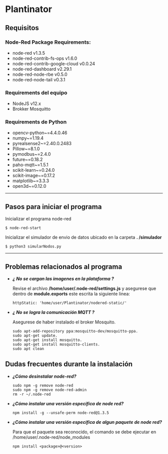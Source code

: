 # **Plantinator**


## **Requisitos**

### Node-Red Package Requirements:

- node-red v1.3.5
- node-red-contrib-fs-ops v1.6.0
- node-red-contrib-google-cloud v0.0.24
- node-red-dashboard v2.29.1
- node-red-node-rbe v0.5.0
- node-red-node-tail v0.3.1

### Requirements del equipo

- NodeJS v12.x
- Brokker Mosquitto


### Requirements de Python

- opencv-python~=4.4.0.46
- numpy~=1.19.4
- pyrealsense2~=2.40.0.2483
- Pillow~=8.1.0
- pymodbus~=2.4.0
- future~=0.18.2
- paho-mqtt~=1.5.1
- scikit-learn~=0.24.0
- scikit-image~=0.17.2
- matplotlib~=3.3.3
- open3d~=0.12.0

--------------------

## **Pasos para iniciar el programa**

                
Inicializar el programa node-red

`$ node-red-start`

Inicializar el simulador de envio de datos ubicado en la carpeta **. /simulador**

`$ python3 simularNodos.py`


----------------------
## **Problemas relacionados al programa**

- ***¿ No se cargan las imagenes en la plataforma ?***

     Revise el archivo **/home/user/.node-red/settings.js** y asegurese que dentro de **module.exports** este escrita la siguiente linea:

     ```
     httpStatic: 'home/user/Plantinator/nodered-static/'
     ```

- ***¿ No se logra la comunicación MQTT ?***
     
     Asegurese de haber instalado el broker Mosquito.

     ```
     sudo apt-add-repository ppa:mosquitto-dev/mosquitto-ppa.
     sudo apt-get update.
     sudo apt-get install mosquitto.
     sudo apt-get install mosquitto-clients.
     sudo apt clean
     ```
    

## Dudas frecuentes durante la instalación

- ***¿Cómo desinstalar node-red?***
     ```
     sudo npm -g remove node-red
     sudo npm -g remove node-red-admin
     rm -r ~/.node-red
     ```
- ***¿Cómo instalar una versión especifica de node red?***

    ```
    npm install -g --unsafe-perm node-red@1.3.5
    ```
- ***¿Cómo instalar una versión especifica de algun paquete de node red?***
        
    Para que el paquete sea reconocido, el comando se debe ejecutar en /home/user/.node-red/node_modules

    ```
    npm install <package>@<version>
    ```
